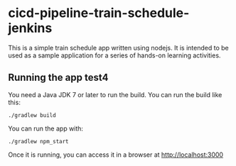 # cicd-pipeline-train-schedule-jenkins

This is a simple train schedule app written using nodejs. It is intended to be used as a sample application for a series of hands-on learning activities.

## Running the app test4

You need a Java JDK 7 or later to run the build. You can run the build like this:

    ./gradlew build

You can run the app with:

    ./gradlew npm_start

Once it is running, you can access it in a browser at [http://localhost:3000](http://localhost:3000)
